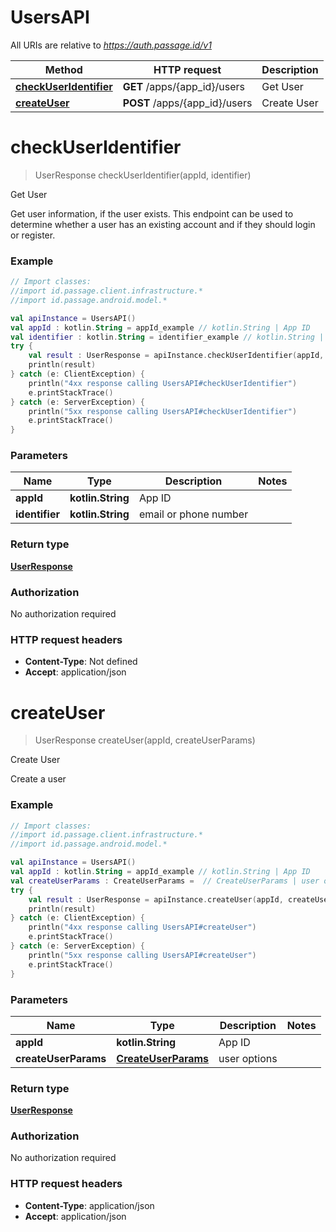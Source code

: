 # UsersAPI

All URIs are relative to *https://auth.passage.id/v1*

Method | HTTP request | Description
------------- | ------------- | -------------
[**checkUserIdentifier**](UsersAPI.md#checkUserIdentifier) | **GET** /apps/{app_id}/users | Get User
[**createUser**](UsersAPI.md#createUser) | **POST** /apps/{app_id}/users | Create User


<a name="checkUserIdentifier"></a>
# **checkUserIdentifier**
> UserResponse checkUserIdentifier(appId, identifier)

Get User

Get user information, if the user exists. This endpoint can be used to determine whether a user has an existing account and if they should login or register.

### Example
```kotlin
// Import classes:
//import id.passage.client.infrastructure.*
//import id.passage.android.model.*

val apiInstance = UsersAPI()
val appId : kotlin.String = appId_example // kotlin.String | App ID
val identifier : kotlin.String = identifier_example // kotlin.String | email or phone number
try {
    val result : UserResponse = apiInstance.checkUserIdentifier(appId, identifier)
    println(result)
} catch (e: ClientException) {
    println("4xx response calling UsersAPI#checkUserIdentifier")
    e.printStackTrace()
} catch (e: ServerException) {
    println("5xx response calling UsersAPI#checkUserIdentifier")
    e.printStackTrace()
}
```

### Parameters

Name | Type | Description  | Notes
------------- | ------------- | ------------- | -------------
 **appId** | **kotlin.String**| App ID |
 **identifier** | **kotlin.String**| email or phone number |

### Return type

[**UserResponse**](UserResponse.md)

### Authorization

No authorization required

### HTTP request headers

 - **Content-Type**: Not defined
 - **Accept**: application/json

<a name="createUser"></a>
# **createUser**
> UserResponse createUser(appId, createUserParams)

Create User

Create a user

### Example
```kotlin
// Import classes:
//import id.passage.client.infrastructure.*
//import id.passage.android.model.*

val apiInstance = UsersAPI()
val appId : kotlin.String = appId_example // kotlin.String | App ID
val createUserParams : CreateUserParams =  // CreateUserParams | user options
try {
    val result : UserResponse = apiInstance.createUser(appId, createUserParams)
    println(result)
} catch (e: ClientException) {
    println("4xx response calling UsersAPI#createUser")
    e.printStackTrace()
} catch (e: ServerException) {
    println("5xx response calling UsersAPI#createUser")
    e.printStackTrace()
}
```

### Parameters

Name | Type | Description  | Notes
------------- | ------------- | ------------- | -------------
 **appId** | **kotlin.String**| App ID |
 **createUserParams** | [**CreateUserParams**](CreateUserParams.md)| user options |

### Return type

[**UserResponse**](UserResponse.md)

### Authorization

No authorization required

### HTTP request headers

 - **Content-Type**: application/json
 - **Accept**: application/json

